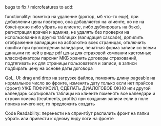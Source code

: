 bugs to fix / microfeatures to add: 

  functionality:
    пометка на удаление (доктор, мб что-то еще),
    при добавлении цены повторно, она добавляется на клиенте, но не на бэке(нужно либо убрать на клиенте, либо дублировать на бэке),
    регистрация врачей и админа,
    не удалять без проверки на использование в других таблицах (валидация cascade),
    допилить отображение валидации на асболютно всех страницах, отключить ошибки при прохождении валидации,
    печатная форма записи со всеми данными по ней в виде pdf
    цены для страховой компании
    кастомные классификаторы
    парсинг МКБ
    хранить договоры страхований, подтягивать их для страницы пользователя и записи, в записи подбирать цену на основе даты договора 

  QoL, UI:
    drag and drop на загрузке файлов,
    поменять длину pageable на нормальное число во фронте,
    изменять дату только если нет прайсов (фронт) УЖЕ ПОФИКСИЛ, СДЕЛАТЬ ДИАЛОГОВОЕ ОКНО или другой календарь
    сортировать таблицы на клиенте
    поменять все календари и строки поиска (treatments, profits)
    при создании записи если в поле поиска ничего нет, то предложить создать

  Code Readability:
    перенести на спрингбут
    распилить фронт на папки
    убрать или привести к одному виду логи на фронте
  

